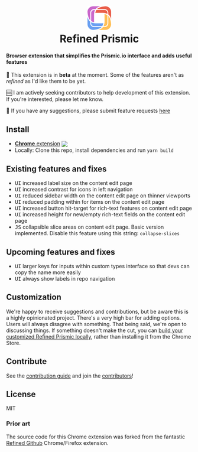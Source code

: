 <div align="center">
  <h1>
		<img src="source/icon.png" />
		<br>
		Refined Prismic
	</h1>

</div>

#### Browser extension that simplifies the Prismic.io interface and adds useful features

🚨 This extension is in **beta** at the moment. Some of the features aren't as _refined_ as I'd like them to be yet.

🆘 I am actively seeking contributors to help development of this extension. If you're interested, please let me know.

🤔 If you have any suggestions, please submit feature requests [here](https://github.com/mrmartineau/refined-prismic/issues/new?template=feature_request.md)

[link-cws]: https://chrome.google.com/webstore/detail/refined-prismic/fkgbihdffeadajmibmljcdocfdhkilin 'Version published on Chrome Web Store'
[link-amo]: https://addons.mozilla.org/en-US/firefox/addon/refined-prismic/ 'Version published on Mozilla Add-ons'

## Install

- [**Chrome** extension][link-cws] [<img valign="middle" src="https://img.shields.io/chrome-web-store/v/fkgbihdffeadajmibmljcdocfdhkilin.svg?label=%20">][link-cws]
- Locally:
Clone this repo, install dependencies and run `yarn build`

## Existing features and fixes

- <kbd>UI</kbd> increased label size on the content edit page
- <kbd>UI</kbd> increased contrast for icons in left navigation
- <kbd>UI</kbd> reduced sidebar width on the content edit page on thinner viewports
- <kbd>UI</kbd> reduced padding within for items on the content edit page
- <kbd>UI</kbd> increased button hit-target for rich-text features on content edit page
- <kbd>UI</kbd> increased height for new/empty rich-text fields on the content edit page
- <kbd>JS</kbd> collapsible slice areas on content edit page. Basic version implemented. Disable this feature using this string: `collapse-slices`

## Upcoming features and fixes

- <kbd>UI</kbd> larger keys for inputs within custom types interface so that devs can copy the name more easily
- <kbd>UI</kbd> always show labels in repo navigation

## Customization

We're happy to receive suggestions and contributions, but be aware this is a highly opinionated project. There's a very high bar for adding options. Users will always disagree with something. That being said, we're open to discussing things. If something doesn't make the cut, you can [build your customized Refined Prismic locally](https://prismic.com/mrmartineau/refined-prismic/blob/master/contributing.md#workflow), rather than installing it from the Chrome Store.

## Contribute

See the [contribution guide](contributing.md) and join the [contributors](https://github.com/mrmartineau/refined-prismic/graphs/contributors)!

## License

MIT

### Prior art

The source code for this Chrome extension was forked from the fantastic [Refined Github](https://github.com/sindresorhus/refined-github) Chrome/Firefox extension.
